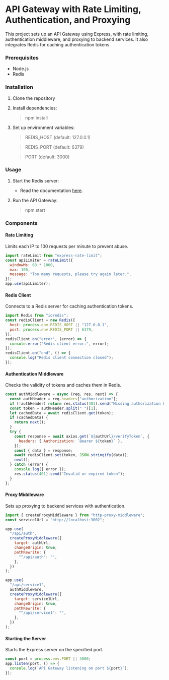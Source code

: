 # API Gateway with Rate Limiting, Authentication, and Proxying

This project sets up an API Gateway using Express, with rate limiting, authentication middleware, and proxying to backend services. It also integrates Redis for caching authentication tokens.

### Prerequisites

- Node.js
- Redis

### Installation

1. Clone the repository
2. Install dependencies:
	> npm install

3. Set up environment variables:

	> REDIS_HOST (default: 127.0.0.1)

	> REDIS_PORT (default: 6379)

	> PORT (default: 3000)

### Usage
1. Start the Redis server:
	- Read the documentation [here](https://redis.io/docs/latest/operate/oss_and_stack/install/install-redis/).

2. Run the API Gateway:
	> npm start

### Components
#### Rate Limiting

Limits each IP to 100 requests per minute to prevent abuse.

```javascript
import rateLimit from "express-rate-limit";
const apiLimiter = rateLimit({
  windowMs: 60 * 1000,
  max: 100,
  message: "Too many requests, please try again later.",
});
app.use(apiLimiter);
```

#### Redis Client

Connects to a Redis server for caching authentication tokens.

```javascript
import Redis from "ioredis";
const redisClient = new Redis({
  host: process.env.REDIS_HOST || "127.0.0.1",
  port: process.env.REDIS_PORT || 6379,
});
redisClient.on("error", (error) => {
  console.error("Redis client error:", error);
});
redisClient.on("end", () => {
  console.log("Redis client connection closed");
});

```

#### Authentication Middleware

Checks the validity of tokens and caches them in Redis.

```javascript
const authMiddleware = async (req, res, next) => {
  const authHeader = req.headers["authorization"];
  if (!authHeader) return res.status(401).send("Missing authorization header");
  const token = authHeader.split(" ")[1];
  let cachedData = await redisClient.get(token);
  if (cachedData) {
    return next();
  }
  try {
    const response = await axios.get(`${authUrl}/verifyToken`, {
      headers: { Authorization: `Bearer ${token}` },
    });
    const { data } = response;
    await redisClient.set(token, JSON.stringify(data));
    next();
  } catch (error) {
    console.log({ error });
    res.status(401).send("Invalid or expired token");
  }
};

```

#### Proxy Middleware

Sets up proxying to backend services with authentication.

```javascript
import { createProxyMiddleware } from "http-proxy-middleware";
const service1Url = "http://localhost:3002";

app.use(
  "/api/auth",
  createProxyMiddleware({
    target: authUrl,
    changeOrigin: true,
    pathRewrite: {
      "^/api/auth": "",
    },
  })
);

app.use(
  "/api/service1",
  authMiddleware,
  createProxyMiddleware({
    target: service1Url,
    changeOrigin: true,
    pathRewrite: {
      "^/api/service1": "",
    },
  })
);

```

#### Starting the Server

Starts the Express server on the specified port.

```javascript
const port = process.env.PORT || 3000;
app.listen(port, () => {
  console.log(`API Gateway listening on port ${port}`);
});
```
